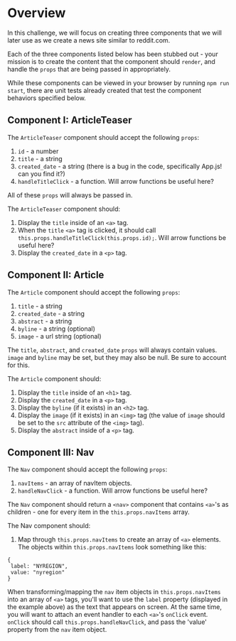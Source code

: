 # Overview

In this challenge, we will focus on creating three components that we will later use as we create a news site similar to reddit.com.

Each of the three components listed below has been stubbed out - your mission is to create the content that the component should `render`, and handle the `props` that are being passed in appropriately. 

While these components can be viewed in your browser by running `npm run start`, there are unit tests already created that test the component behaviors specified below.

## Component I: ArticleTeaser
The `ArticleTeaser` component should accept the following `props`:
1. `id` - a number
2. `title` - a string
3. `created_date` - a string (there is a bug in the code, specifically App.js! can you find it?)
4. `handleTitleClick` - a function. Will arrow functions be useful here?

All of these `props` will always be passed in.

The `ArticleTeaser` component should:
1. Display the `title` inside of an `<a>` tag.
2. When the `title` `<a>` tag is clicked, it should call `this.props.handleTitleClick(this.props.id);`. Will arrow functions be useful here?
3. Display the `created_date` in a `<p>` tag.

## Component II: Article
The `Article` component should accept the following `props`:
1. `title` - a string
2. `created_date` - a string
3. `abstract` - a string
4. `byline` - a string (optional)
5. `image` - a url string (optional)

The `title`, `abstract`, and `created_date` `props` will always contain values. `image` and `byline` may be set, but they may also be null. Be sure to account for this.

The `Article` component should:
1. Display the `title` inside of an `<h1>` tag.
2. Display the `created_date` in a `<p>` tag.
3. Display the `byline` (if it exists) in an `<h2>` tag.
4. Display the `image` (if it exists) in an `<img>` tag (the value of `image` should be set to the `src` attribute of the `<img>` tag).
5. Display the `abstract` inside of a `<p>` tag.


## Component III: Nav
The `Nav` component should accept the following `props`:
1. `navItems` - an array of navItem objects.
2. `handleNavClick` - a function. Will arrow functions be useful here?

The `Nav` component should return a `<nav>` component that contains `<a>`'s as children - one for every item in the `this.props.navItems` array.

The Nav component should:
1) Map through `this.props.navItems` to create an array of `<a>` elements. The objects within `this.props.navItems` look something like this:
```
{
 label: "NYREGION",
 value: "nyregion"
}
```
When transforming/mapping the `nav` item objects in `this.props.navItems` into an array of `<a>` tags, you'll want to use the `label` property (displayed in the example above) as the text that appears on screen. At the same time, you will want to attach an event handler to each `<a>`'s `onClick` event. `onClick` should call `this.props.handleNavClick`, and pass the 'value' property from the `nav` item object.
